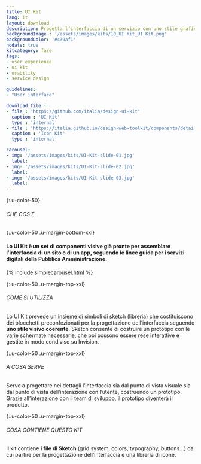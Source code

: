 ```yaml
---
title: UI Kit
lang: it
layout: download
description: Progetta l’interfaccia di un servizio con uno stile grafico semplice e coerente
backgroundImage : '/assets/images/kits/10_UI Kit_UI Kit.png'
backgroundColor: '#439af1'
nodate: true
kitcategory: fare
tags: 
- user experience
- ui kit
- usability
- service design

guidelines:
- "User interface"

download_file :
- file : 'https://github.com/italia/design-ui-kit'
  caption : 'UI Kit'
  type : 'internal'
- file : 'https://italia.github.io/design-web-toolkit/components/detail/icons.html'
  caption : 'Icon Kit'
  type : 'internal'

carousel:
- img: '/assets/images/kits/UI-Kit-slide-01.jpg'
  label:
- img: '/assets/images/kits/UI-Kit-slide-02.jpg'
  label:
- img: '/assets/images/kits/UI-Kit-slide-03.jpg'
  label:
---
```


{:.u-color-50}
###### CHE COS’È

{:.u-color-50 .u-margin-bottom-xxl}
#### Lo UI Kit è un set di componenti visive già pronte per assemblare l’interfaccia di un sito o di un app, seguendo le linee guida per i servizi digitali della Pubblica Amministrazione.
{% include simplecarousel.html  %} 

{:.u-color-50 .u-margin-top-xxl}
###### COME SI UTILIZZA
Lo UI Kit prevede un insieme di simboli di sketch (libreria) che costituiscono dei blocchetti preconfezionati per la progettazione dell’interfaccia seguendo **uno stile visivo coerente**. Sketch consente di costruire un prototipo con le varie schermate necessarie, che poi possono essere rese interattive e gestite in modo condiviso su Invision.


{:.u-color-50 .u-margin-top-xxl}
###### A COSA SERVE
Serve a progettare nei dettagli l’interfaccia sia dal punto di vista visuale sia dal punto di vista dell’interazione con l’utente, costruendo un prototipo. Grazie all’interazione con il team di sviluppo, il prototipo diventerà il prodotto.

{:.u-color-50 .u-margin-top-xxl}
###### COSA CONTIENE QUESTO KIT
Il kit contiene **i file di Sketch** (grid system, colors, typography, buttons…) da cui partire per la progettazione dell’interfaccia e una libreria di icone. 
